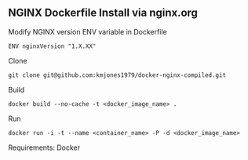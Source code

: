 ## NGINX Dockerfile Install via nginx.org

Modify NGINX version ENV variable in Dockerfile
```
ENV nginxVersion "1.X.XX"
```

Clone
```
git clone git@github.com:kmjones1979/docker-nginx-compiled.git
```

Build
```
docker build --no-cache -t <docker_image_name> .
```

Run
```
docker run -i -t --name <container_name> -P -d <docker_image_name>
```

Requirements:
Docker

